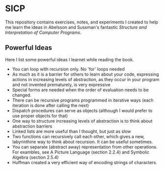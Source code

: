 # SICP

This repository contains exercises, notes, and experiments I created to help me
learn the ideas in Abelsson and Sussman's fantastic _Structure and
Interpretation of Computer Programs_.

## Powerful Ideas
Here I list some powerful ideas I learnet while reading the book.

- You can loop with recursion only. No 'for' loops needed
- As much as it is a barrier for others to learn about your code, expressing
    actions in increasing levels of abstraction, as they occur in your program
    and not invented prematurely, is very expressive
- Special forms are needed when the order of evaluation needs to be changed.
- There can be recursive programs programmed in iterative ways (each iteration
    is done after calling the next)
- Dispatch procedures can serve as objects (although I would prefer to use
    proper objects for that)
- One way to structure increasing levels of abstraction is to think about
    abstraction barriers
- Linked lists are more useful than I thought, but just as slow
- Two functions can recursively call each other, which gives a new,
    labyrinthine way to think about recursion. It can be useful sometimes.
- You can separate (abstract away) representation from other operations.
    For exambles, see A Picture Language (section 2.2.4) and
    Symbolic Algebra (section 2.5.4)
- Huffman created a very efficient way of encoding strings of characters.

<!-- ... Take notes from chapter 3 -->
